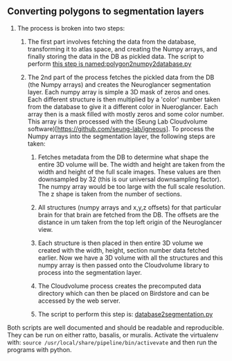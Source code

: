## Converting polygons to segmentation layers
1. The process is broken into two steps:
    1. The first part involves fetching the data from the database, transforming it to atlas space, and creating the Numpy arrays, and finally storing the data in the DB as pickled data. The script to perform [this step is named:polygon2numpy2database.py](https://github.com/ActiveBrainAtlas2/preprocessing-pipeline/blob/master/src/atlas/polygon2numpy2database.py)

    1. The 2nd part of the process fetches the pickled data from the DB (the Numpy arrays) and creates the Neuroglancer segmentation layer. Each numpy array is simple a 3D mask of zeros and ones. Each different structure is then multiplied by a 'color' number taken from the database to give it a different color in Nueroglancer. Each array then is a mask filled with mostly zeros and some color number. This array is then processed with the (Seung Lab Cloudvolume software)[https://github.com/seung-lab/igneous]. To process the Numpy arrays into the segmentation layer, the following steps are taken:
        1. Fetches metadata from the DB to determine what shape the entire 3D volume will be. The width and height are taken from the width and height of the full scale images. These values are then downsampled by 32 (this is our universal downsampling factor). The numpy array would be too large with the full scale resolution. The z shape is taken from the number of sections.
        1. All structures (numpy arrays and x,y,z offsets) for that particular brain for that brain are fetched from the DB. The offsets are the distance in um taken from the top left origin of the Neuroglancer view.
        1. Each structure is then placed in then entire 3D volume we created with the width, height, section number data fetched earlier. Now we have a 3D volume with all the structures and this numpy array is then passed onto the Cloudvolume library to process into the segmentation layer.
        1. The Cloudvolume process creates the precomputed data directory which can then be placed on Birdstore and can be accessed by the web server.
        
        1. The script to perform this step is: [database2segmentation.py](https://github.com/ActiveBrainAtlas2/preprocessing-pipeline/blob/master/src/atlas/database2segmentation.py)

Both scripts are well documented and should be readable and reproducible. They can be run on either ratto, basalis, or muralis. Activate the virtualenv with: `source /usr/local/share/pipeline/bin/activevate` and then run the programs with python.